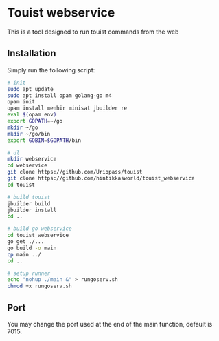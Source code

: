 # Touist webservice

This is a tool designed to run touist commands from the web

## Installation

Simply run the following script:

```bash
# init
sudo apt update
sudo apt install opam golang-go m4
opam init
opam install menhir minisat jbuilder re
eval $(opam env)
export GOPATH=~/go 
mkdir ~/go
mkdir ~/go/bin
export GOBIN=$GOPATH/bin

# dl
mkdir webservice
cd webservice
git clone https://github.com/Uriopass/touist
git clone https://github.com/hintikkasworld/touist_webservice
cd touist

# build touist
jbuilder build
jbuilder install
cd ..

# build go webservice
cd touist_webservice
go get ./...
go build -o main
cp main ../
cd ..

# setup runner
echo "nohup ./main &" > rungoserv.sh
chmod +x rungoserv.sh
```

## Port

You may change the port used at the end of the main function, default is 7015.

